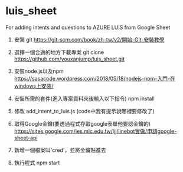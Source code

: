 # luis_sheet
For adding intents and questions to AZURE LUIS from Google Sheet

1. 安裝 git
https://git-scm.com/book/zh-tw/v2/開始-Git-安裝教學

2. 選擇一個合適的地方下載專案
  git clone https://github.com/youxanjump/luis_sheet.git

3. 安裝node.js以及npm
https://sasacode.wordpress.com/2018/05/18/nodejs-npm-入門-在windows上安裝/

4. 安裝所需的套件(進入專案資料夾後輸入以下指令)
  npm install
  
5. 修改 add_intent_to_luis.js (code中我有提示說哪裡要修改了)

6. 取得Google金鑰(要透過程式存取google表單他要認金鑰的)
https://sites.google.com/jes.mlc.edu.tw/ljj/linebot實做/申請google-sheet-api

7. 新增一個檔案叫'cred'，並將金鑰貼進去

8. 執行程式
  npm start

